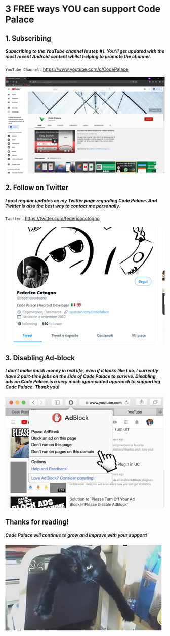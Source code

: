 # 3 FREE ways YOU can support Code Palace


## 1. Subscribing
##### Subscribing to the YouTube channel is step #1. You'll get updated with the most recent Android content whilst helping to promote the channel.
`YouTube Channel` : <https://www.youtube.com/c/CodePalace>

![](https://raw.githubusercontent.com/federicocotogno/support/main/Screenshot_1.png)

## 2. Follow on Twitter
##### I post regular updates on my Twitter page regarding Code Palace. And Twitter is also the best way to contact me personally.
`Twitter` : <https://twitter.com/federicocotogno>

![](https://raw.githubusercontent.com/federicocotogno/support/main/Screenshot_2.png)


## 3. Disabling Ad-block
##### I don't make much money in real life, even if it looks like I do. I currently have 2 part-time jobs on the side of Code Palace to survive. Disabling ads on Code Palace is a very much appreciated approach to supporting Code Palace. Thank you!
![](https://raw.githubusercontent.com/federicocotogno/support/main/safari-ios-ad-blocker.jpg)

## Thanks for reading!
##### Code Palace will continue to grow and improve with your support! 
![](https://raw.githubusercontent.com/federicocotogno/support/main/Gatti-divertenti-3.jpg)

